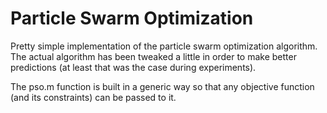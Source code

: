 # Particle Swarm Optimization

Pretty simple implementation of the particle swarm optimization algorithm. The actual algorithm has been tweaked a little in order to make better predictions (at least that was the case during experiments).

The pso.m function is built in a generic way so that any objective function (and its constraints) can be passed to it.
